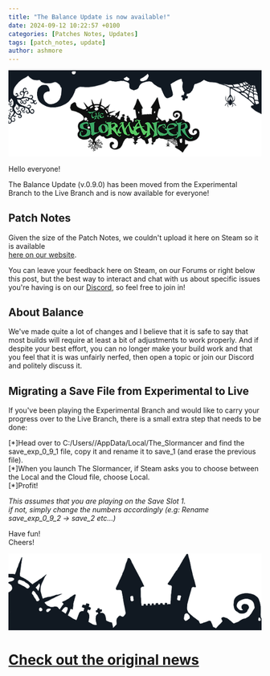 ```yaml
---
title: "The Balance Update is now available!"
date: 2024-09-12 10:22:57 +0100
categories: [Patches Notes, Updates]
tags: [patch_notes, update]
author: ashmore
---
```

![](/assets/patch_notes/b237ebd5a6908d81335d0fc43b1f5fc5ef16552c)  
  
Hello everyone!  
  
The Balance Update (v.0.9.0) has been moved from the Experimental Branch to the Live Branch and is now available for everyone!  
  

Patch Notes
-----------

  
Given the size of the Patch Notes, we couldn't upload it here on Steam so it is available   
[here on our website](https://www.slormitestudios.com/patch_0_9_0.php).  
  
You can leave your feedback here on Steam, on our Forums or right below this post, but the best way to interact and chat with us about specific issues you're having is on our [Discord](https://discord.com/invite/tkYxSuB), so feel free to join in!  
  

About Balance
-------------

  
We've made quite a lot of changes and I believe that it is safe to say that most builds will require at least a bit of adjustments to work properly. And if despite your best effort, you can no longer make your build work and that you feel that it is was unfairly nerfed, then open a topic or join our Discord and politely discuss it.   
  

Migrating a Save File from Experimental to Live
-----------------------------------------------

  
If you've been playing the Experimental Branch and would like to carry your progress over to the Live Branch, there is a small extra step that needs to be done:  

[\*]Head over to C:/Users/<Username>/AppData/Local/The\_Slormancer and find the save\_exp\_0\_9\_1 file, copy it and rename it to save\_1 (and erase the previous file).  
[\*]When you launch The Slormancer, if Steam asks you to choose between the Local and the Cloud file, choose Local.  
[\*]Profit!  

*This assumes that you are playing on the Save Slot 1.   
if not, simply change the numbers accordingly (e.g: Rename save\_exp\_0\_9\_2 -> save\_2 etc…)*  
  
  
Have fun!  
Cheers!  
  
![](/assets/patch_notes/5294cb6e23b9b56386e991bcec197ea8732a9324)

# <a href="https://steamstore-a.akamaihd.net/news/externalpost/steam_community_announcements/6250522009512410770" target="_blank">Check out the original news</a>
